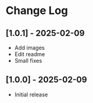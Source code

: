 # Change Log

## [1.0.1] - 2025-02-09
- Add images
- Edit readme
- Small fixes

## [1.0.0] - 2025-02-09
- Initial release
